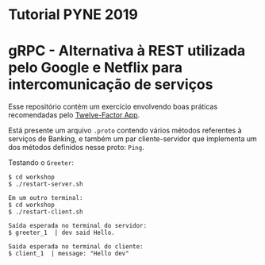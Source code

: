 # Tutorial PYNE 2019
# gRPC - Alternativa à REST utilizada pelo Google e Netflix para intercomunicação de serviços

Esse repositório contém um exercício envolvendo boas práticas recomendadas pelo
[Twelve-Factor App](https://12factor.net/).

Está presente um arquivo `.proto` contendo vários métodos referentes à serviços
de Banking, e também um par cliente-servidor que implementa um dos métodos
definidos nesse proto: `Ping`.

Testando o `Greeter`:
```
$ cd workshop
$ ./restart-server.sh

Em um outro terminal:
$ cd workshop
$ ./restart-client.sh

Saída esperada no terminal do servidor:
$ greeter_1  | dev said Hello.

Saida esperada no terminal do cliente:
$ client_1  | message: "Hello dev"
```
